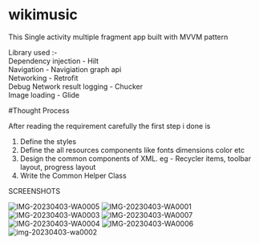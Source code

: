 # wikimusic<br />

This Single activity multiple fragment app built with MVVM pattern<br />

Library used :-<br />
Dependency injection - Hilt<br />
Navigation - Navigiation graph api<br />
Networking - Retrofit<br />
Debug Network result logging - Chucker<br />
Image loading - Glide<br />

#Thought Process<br />

After reading the requirement carefully the first step i done is<br />

1. Define the styles<br />
2. Define the all resources components like fonts dimensions color etc<br />
3. Design the common components of XML. eg - Recycler items, toolbar layout, progress layout<br />
4. Write the Common Helper Class<br />

SCREENSHOTS

![IMG-20230403-WA0005](https://user-images.githubusercontent.com/65567507/229457375-a1b38c12-2044-49c0-af6f-44203378e0b1.jpg)
![IMG-20230403-WA0001](https://user-images.githubusercontent.com/65567507/229457387-13295c7f-c5b9-4fcd-90eb-acb90ff8ca1f.jpg)
![IMG-20230403-WA0003](https://user-images.githubusercontent.com/65567507/229457393-7ab3e657-8239-4ef8-be42-dc3ce53294c2.jpg)
![IMG-20230403-WA0007](https://user-images.githubusercontent.com/65567507/229457396-6fd8e445-99fb-4bab-b899-eb0980f4c732.jpg)
![IMG-20230403-WA0004](https://user-images.githubusercontent.com/65567507/229457401-3d3f3c64-94c8-4fd5-8e3b-29568c363ed4.jpg)
![IMG-20230403-WA0006](https://user-images.githubusercontent.com/65567507/229457404-c2e68d4e-7579-42b4-b789-bc3aeedd1a0f.jpg)
![img-20230403-wa0002](https://user-images.githubusercontent.com/65567507/229457408-5403f621-09fe-4528-8468-74a8731faa1f.jpeg)

